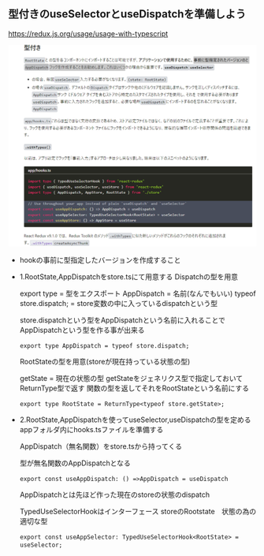 ## 型付きのuseSelectorとuseDispatchを準備しよう
https://redux.js.org/usage/usage-with-typescript

![alt text](image-5.png)

- hookの事前に型指定したバージョンを作成すること

- 1.RootState,AppDispatchをstore.tsにて用意する
    Dispatchの型を用意
    
    export type = 型をエクスポート
    AppDispatch = 名前(なんでもいい)
    typeof store.dispatch; = store変数の中に入っているdispatchという型

    store.dispatchという型をAppDispatchという名前に入れることで
    AppDispatchという型を作る事が出来る

    ```
    export type AppDispatch = typeof store.dispatch;
    ```

    RootStateの型を用意(storeが現在持っている状態の型)

    getState = 現在の状態の型
    getStateをジェネリクス型で指定しておいてReturnType型で返す
    関数の型を返してそれをRootStateという名前にする

    ```
    export type RootState = ReturnType<typeof store.getState>;
    ```

- 2.RootState,AppDispatchを使ってuseSelector,useDispatchの型を定める
    appフォルダ内にhooks.tsファイルを準備する
    
    AppDispatch（無名関数）をstore.tsから持ってくる

    型が無名関数のAppDispatchとなる
    ```
    export const useAppDispatch: () =>AppDispatch = useDispatch
    ```

    AppDispatchとは先ほど作った現在のstoreの状態のdispatch

    TypedUseSelectorHookはインターフェース
    storeのRootstate　状態の為の適切な型
    ```
    export const useAppSelector: TypedUseSelectorHook<RootState> = useSelector;
    ```

